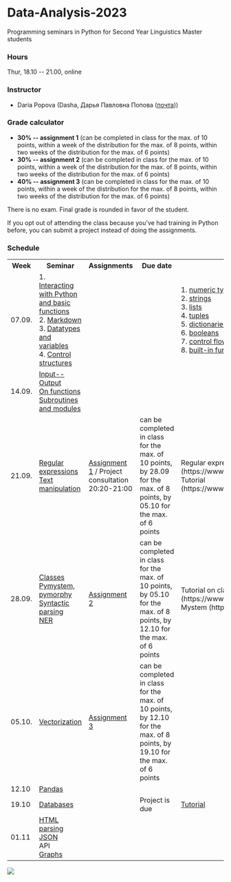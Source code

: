 # Data-Analysis-2023

Programming seminars in Python for Second Year Linguistics Master students

### Hours

Thur, 18.10 -- 21.00, online

### Instructor
* Daria Popova (Dasha, Дарья Павловна Попова ([почта](mailto:daschapopowa@gmail.com)))

### Grade calculator
* **30% -- assignment 1** (can be completed in class for the max. of 10 points, within a week of the distribution for the max. of 8 points, within two weeks of the distribution for the max. of 6 points)
* **30% -- assignment 2** (can be completed in class for the max. of 10 points, within a week of the distribution for the max. of 8 points, within two weeks of the distribution for the max. of 6 points)
* **40% -- assignment 3** (can be completed in class for the max. of 10 points, within a week of the distribution for the max. of 8 points, within two weeks of the distribution for the max. of 6 points)

There is no exam. Final grade is rounded in favor of the student. 

If you opt out of attending the class because you've had training in Python before, you can submit a project instead of doing the assignments.

### Schedule
<table>
  <tr>
    <th>Week</th>
    <th>Seminar</th>
    <th>Assignments</th>
    <th>Due date</th>
    <th>Reference</th>
  </tr>
   <tr>
    <td>07.09. </td>
    <td>1. <a href="https://github.com/dashapopova/Data-Analysis-2023/blob/main/week1/interacting%20with%20python%20and%20basic%20functions.md">Interacting with Python and basic functions</a><br>   
    2. <a href="https://github.com/dashapopova/Data-Analysis-2023/blob/main/week1/markdown.md">Markdown</a><br>
    3. <a href="https://github.com/dashapopova/Data-Analysis-2023/blob/main/week1/datatypes%20and%20variables.md"> Datatypes and variables</a><br>
    4. <a href="https://github.com/dashapopova/Data-Analysis-2023/blob/main/week1/PBSem3.ipynb"> Control structures</a></td>
    <td></td>
    <td></td>
    <td>1. <a href="https://docs.python.org/3.6/library/stdtypes.html#typesnumeric">numeric types</a><br>
      2. <a href="https://docs.python.org/3.6/library/stdtypes.html#string-methods">strings</a><br>
      3. <a href="https://docs.python.org/3.6/tutorial/datastructures.html">lists</a><br>
      4. <a href="https://docs.python.org/3.6/tutorial/datastructures.html#tuples-and-sequences">tuples</a><br>
      5. <a href="https://docs.python.org/3.6/tutorial/datastructures.html#dictionaries">dictionaries</a><br>
      6. <a href="https://docs.python.org/3.6/library/stdtypes.html#boolean-operators">booleans</a><br>
      7. <a href="https://docs.python.org/3.6/tutorial/controlflow.html">control flow tools</a><br>
      8. <a href="https://docs.python.org/3.6/library/functions.html">built-in functions</a>
    </td>
  </tr>
  <tr>
    <td>14.09. </td>
    <td><a href="https://github.com/dashapopova/Data-Analysis-2023/blob/main/week2/PBSem4.ipynb">Input--Output</a><br>
      <a href="https://github.com/dashapopova/Data-Analysis-2023/blob/main/week2/OnFunctions.md">On functions</a><br>
      <a href="https://github.com/dashapopova/Data-Analysis-2023/blob/main/week2/PBSem5.ipynb">Subroutines and modules</a>
    </td>
    <td></td>
    <td></td>
    <td>
    </td>
  </tr>
    <td>21.09. </td>
    <td><a href="https://github.com/dashapopova/Data-Analysis-2023/blob/main/week3/RE.ipynb">Regular expressions</a><br>
      <a href="https://github.com/dashapopova/Data-Analysis-2023/blob/main/week3/TextManipulation(1).ipynb">Text manipulation</a>
  </td>
    <td><a href="https://github.com/dashapopova/Data-Analysis-2023/blob/main/DA_Assignment1.ipynb">Assignment 1</a> / Project consultation 20:20-21:00</td>
    <td>can be completed in class for the max. of 10 points, by 28.09 for the max. of 8 points, by 05.10 for the max. of 6 points</td>
    <td>Regular expressions cheat sheet (https://www.rexegg.com/regex-quickstart.html)<br>
    Tutorial (https://www.w3schools.com/python/python_regex.asp)</td>
   </tr>
    <tr>
    <td>28.09. </td>
    <td><a href="https://github.com/dashapopova/Data-Analysis-2023/blob/main/week4/PP_classes.ipynb">Classes</a><br>
<a href="https://github.com/dashapopova/Data-Analysis-2023/blob/main/week4/PPSem1.ipynb">Pymystem, pymorphy</a><br>
<a href="https://github.com/dashapopova/Data-Analysis-2023/blob/main/week4/PP_SpaCy.ipynb">Syntactic parsing</a><br>
<a href="https://github.com/dashapopova/Data-Analysis-2023/blob/main/week4/NER.ipynb">NER</a>
    </td>
    <td> <a href="https://github.com/dashapopova/Data-Analysis-2023/blob/main/DA_Assignment2.ipynb">Assignment 2</a> </td>
    <td>can be completed in class for the max. of 10 points, by 05.10 for the max. of 8 points, by 12.10 for the max. of 6 points</td>
    <td>Tutorial on classes (https://www.w3schools.com/python/python_classes.asp)<br>
      Mystem (https://yandex.ru/dev/mystem/)
  </td>
  </tr>
    <tr>
    <td>05.10. </td>
    <td><a href="https://github.com/dashapopova/Data-Analysis-2023/tree/main/week5">Vectorization</a>
  </td>
    <td><a href="https://github.com/dashapopova/Data-Analysis-2023/blob/main/DA_Assignment3.md">Assignment 3</a></td>
    <td>can be completed in class for the max. of 10 points, by 12.10 for the max. of 8 points, by 19.10 for the max. of 6 points</td>
    <td></td>
  </tr>
    <tr>
    <td>12.10 </td>
    <td><a href="https://github.com/dashapopova/Data-Analysis-2023/tree/main/week6">Pandas</a>
  </td>
    <td></td>
  <td></td>
    <td></td>
  </tr>
    <tr>
    <td>19.10</td>
    <td><a href="https://github.com/dashapopova/Data-Analysis-2023/tree/main/week7">Databases</a>
  </td>
    <td></td>
    <td>Project is due</td>
    <td><a href="https://sqlbolt.com/lesson/introduction">Tutorial</a></td>
  </tr>
  </tr>
    <tr>
    <td>01.11</td>
    <td><a href="https://github.com/dashapopova/Data-Analysis-2023/blob/main/week8/PPSem2.ipynb">HTML parsing</a><br>
     <a href="https://github.com/dashapopova/Data-Analysis-2023/blob/main/week8/PP_json.ipynb">JSON</a><br>
    API<br>
    <a href="https://github.com/dashapopova/Data-Analysis-2023/blob/main/week8/PP_graphs.ipynb">Graphs</a></td>
    <td></td>
    <td></td>
    <td></td>
  </tr>
</table>

![](https://kateennals.files.wordpress.com/2016/08/boa-constrictor-little-prince.jpg)

